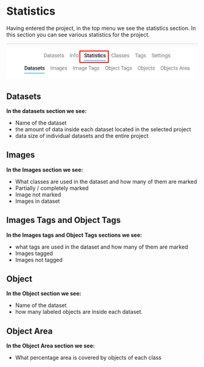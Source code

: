 # Statistics

Having entered the project, in the top menu we see the statistics section. In this section you can see various statistics for the project.

![Alt text](Statistics.png)

## Datasets
**In the datasets section we see:**
- Name of the dataset
- the amount of data inside each dataset located in the selected project
- data size of individual datasets and the entire project

## Images
**In the Images section we see:**
- What classes are used in the dataset and how many of them are marked
- Partially / completely marked
- Image not marked
- Images in dataset

## Images Tags and Object Tags
**In the Images tags and Object Tags sections we see:**
- what tags are used in the dataset and how many of them are marked
- Images tagged
- Images not tagged

## Object
**In the Object section we see:**
- Name of the dataset
- how many labeled objects are inside each dataset.

## Object Area
**In the Object Area section we see:**
- What percentage area is covered by objects of each class
